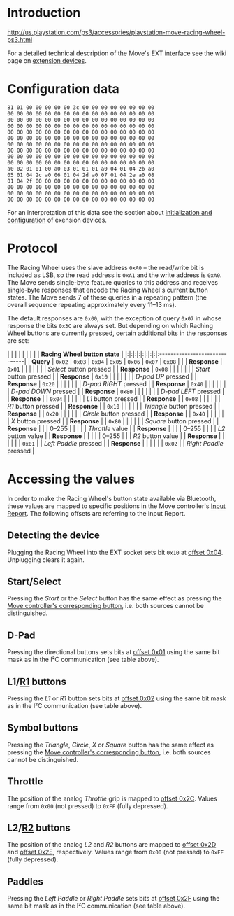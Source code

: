 # Introduction #

http://us.playstation.com/ps3/accessories/playstation-move-racing-wheel-ps3.html

For a detailed technical description of the Move's EXT interface see the wiki page on [extension devices](ExtensionDevices.md).


# Configuration data #

```
81 01 00 00 00 00 00 3c 00 00 00 00 00 00 00 00
00 00 00 00 00 00 00 00 00 00 00 00 00 00 00 00
00 00 00 00 00 00 00 00 00 00 00 00 00 00 00 00
00 00 00 00 00 00 00 00 00 00 00 00 00 00 00 00
00 00 00 00 00 00 00 00 00 00 00 00 00 00 00 00
00 00 00 00 00 00 00 00 00 00 00 00 00 00 00 00
00 00 00 00 00 00 00 00 00 00 00 00 00 00 00 00
00 00 00 00 00 00 00 00 00 00 00 00 00 00 00 00
00 00 00 00 00 00 00 00 00 00 00 00 00 00 00 00
00 00 00 00 00 00 00 00 00 00 00 00 00 00 00 00
a0 02 01 01 00 a0 03 01 01 01 a0 04 01 04 2b a0
05 01 04 2c a0 06 01 04 2d a0 07 01 04 2e a0 08
01 04 2f 00 00 00 00 00 00 00 00 00 00 00 00 00
00 00 00 00 00 00 00 00 00 00 00 00 00 00 00 00
00 00 00 00 00 00 00 00 00 00 00 00 00 00 00 00
00 00 00 00 00 00 00 00 00 00 00 00 00 00 00 00
```

For an interpretation of this data see the section about [initialization and configuration](ExtensionDevices#Initialization_and_configuration.md) of exension devices.


# Protocol #

The Racing Wheel uses the slave address `0xA0` – the read/write bit is included as LSB, so the read address is `0xA1` and the write address is `0xA0`. The Move sends single-byte feature queries to this address and receives single-byte responses that encode the Racing Wheel's current button states. The Move sends 7 of these queries in a repeating pattern (the overall sequence repeating approximately every 11–13 ms).

The default responses are `0x00`, with the exception of query `0x07` in whose response the bits `0x3C` are always set. But depending on which Raching Wheel buttons are currently pressed, certain additional bits in the responses are set:

| | | | | | | | | **Racing Wheel button state** |
|:|:|:|:|:|:|:|:|:------------------------------|
| **Query** | `0x02` | `0x03` | `0x04` | `0x05` | `0x06` | `0x07` | `0x08` |                               |
| **Response** | `0x01` | | | | | | | _Select_ button pressed       |
| **Response** | `0x08` | | | | | | | _Start_ button pressed        |
| **Response** | `0x10` | | | | | | | _D-pad UP_ pressed            |
| **Response** | `0x20` | | | | | | | _D-pad RIGHT_ pressed         |
| **Response** | `0x40` | | | | | | | _D-pad DOWN_ pressed          |
| **Response** | `0x80` | | | | | | | _D-pad LEFT_ pressed          |
| **Response** | | `0x04` | | | | | | _L1_ button pressed           |
| **Response** | | `0x08` | | | | | | _R1_ button pressed           |
| **Response** | | `0x10` | | | | | | _Triangle_ button pressed     |
| **Response** | | `0x20` | | | | | | _Circle_ button pressed       |
| **Response** | | `0x40` | | | | | | _X_ button pressed            |
| **Response** | | `0x80` | | | | | | _Square_ button pressed       |
| **Response** | | | 0–255 | | | | | _Throttle_ value              |
| **Response** | | | | 0–255 | | | | _L2_ button value             |
| **Response** | | | | | 0–255 | | | _R2_ button value             |
| **Response** | | | | | | `0x01` | | _Left Paddle_ pressed         |
| **Response** | | | | | | `0x02` | | _Right Paddle_ pressed        |


# Accessing the values #

In order to make the Racing Wheel's button state available via Bluetooth, these values are mapped to specific positions in the Move controller's [Input Report](InputReport.md). The following offsets are referring to the Input Report.

## Detecting the device ##

Plugging the Racing Wheel into the EXT socket sets bit `0x10` at [offset 0x04](InputReport#Buttons_3_(PS,_Move,_T)_and_EXT.md). Unplugging clears it again.

## Start/Select ##

Pressing the _Start_ or the _Select_ button has the same effect as pressing the [Move controller's corresponding button](InputReport#Buttons_1_(Start,_Select).md), i.e. both sources cannot be distinguished.

## D-Pad ##

Pressing the directional buttons sets bits at [offset 0x01](InputReport#Buttons_1_(Start,_Select).md) using the same bit mask as in the I²C communication (see table above).

## L1/[R1](https://code.google.com/p/moveonpc/source/detail?r=1) buttons ##

Pressing the _L1_ or _R1_ button sets bits at [offset 0x02](InputReport#Buttons_2_(X,_Square,_Circle,_Triangle).md) using the same bit mask as in the I²C communication (see table above).

## Symbol buttons ##

Pressing the _Triangle_, _Circle_, _X_ or _Square_ button has the same effect as pressing the [Move controller's corresponding button](InputReport#Buttons_2_(X,_Square,_Circle,_Triangle).md), i.e. both sources cannot be distinguished.

## Throttle ##

The position of the analog _Throttle_ grip is mapped to [offset 0x2C](InputReport#External_device_data.md). Values range from `0x00` (not pressed) to `0xFF` (fully depressed).

## L2/[R2](https://code.google.com/p/moveonpc/source/detail?r=2) buttons ##

The position of the analog _L2_ and _R2_ buttons are mapped to [offset 0x2D](InputReport#External_device_data.md) and [offset 0x2E](InputReport#External_device_data.md), respectively. Values range from `0x00` (not pressed) to `0xFF` (fully depressed).

## Paddles ##

Pressing the _Left Paddle_ or _Right Paddle_ sets bits at [offset 0x2F](InputReport#External_device_data.md) using the same bit mask as in the I²C communication (see table above).



